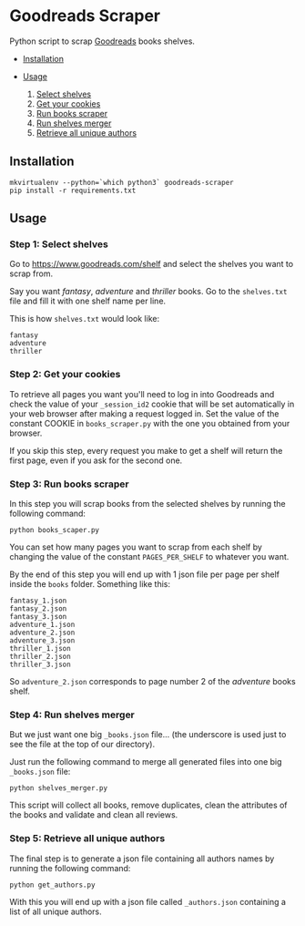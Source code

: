 # Goodreads Scraper

Python script to scrap [Goodreads](https://www.goodreads.com) books shelves.

- [Installation](#installation)

- [Usage](#usage)

    1. [Select shelves](#step-1-select-shelves)
    2. [Get your cookies](#step-2-get-your-cookies)
    3. [Run books scraper](#step-3-run-books-scraper)
    4. [Run shelves merger](#step-4-run-shelves-merger)
    5. [Retrieve all unique authors](#step-5-retrieve-all-unique-authors)

## Installation

```
mkvirtualenv --python=`which python3` goodreads-scraper
pip install -r requirements.txt
```

## Usage

### **Step 1: Select shelves**

Go to https://www.goodreads.com/shelf and select the shelves you want to scrap from.

Say you want _fantasy_, _adventure_ and _thriller_ books. Go to the `shelves.txt` file and fill it with one shelf name per line. 

This is how `shelves.txt` would look like:

```
fantasy
adventure
thriller
```

### **Step 2: Get your cookies**

To retrieve all pages you want you'll need to log in into Goodreads and check the value of your `_session_id2` cookie that will be set automatically in your web browser after making a request logged in. Set the value of the constant COOKIE in `books_scraper.py` with the one you obtained from your browser.

If you skip this step, every request you make to get a shelf will return the first page, even if you ask for the second one.

### **Step 3: Run books scraper**

In this step you will scrap books from the selected shelves by running the following command:

```
python books_scaper.py
```

You can set how many pages you want to scrap from each shelf by changing the value of the constant `PAGES_PER_SHELF` to whatever you want.

By the end of this step you will end up with 1 json file per page per shelf inside the `books` folder. Something like this:

```
fantasy_1.json
fantasy_2.json
fantasy_3.json
adventure_1.json
adventure_2.json
adventure_3.json
thriller_1.json
thriller_2.json
thriller_3.json
```

So `adventure_2.json` corresponds to page number 2 of the _adventure_ books shelf.

### **Step 4: Run shelves merger**

But we just want one big `_books.json` file... (the underscore is used just to see the file at the top of our directory).

Just run the following command to merge all generated files into one big `_books.json` file:

```
python shelves_merger.py
```

This script will collect all books, remove duplicates, clean the attributes of the books and validate and clean all reviews.

### **Step 5: Retrieve all unique authors**

The final step is to generate a json file containing all authors names by running the following command:

```
python get_authors.py
```

With this you will end up with a json file called `_authors.json` containing a list of all unique authors.
